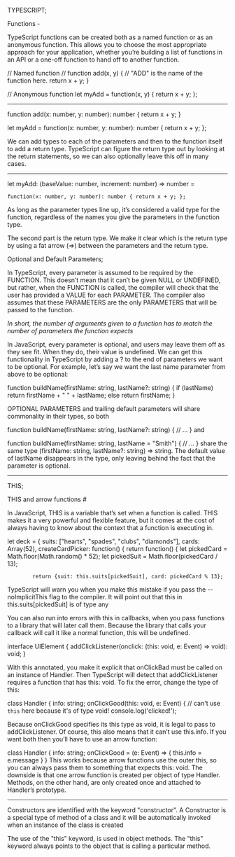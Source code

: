 TYPESCRIPT;

Functions - 


TypeScript functions can be created both as a named function or as an anonymous function. This allows you to choose the most appropriate approach for your application, whether you’re building a list of functions in an API or a one-off function to hand off to another function.

// Named function //
function add(x, y) {                // "ADD" is the name of the function here.
    return x + y;
}

// Anonymous function
let myAdd = function(x, y) { return x + y; };


-----------------------------------------------


function add(x: number, y: number): number {
    return x + y;
}

let myAdd = function(x: number, y: number): number { return x + y; };

We can add types to each of the parameters and then to the function itself to add a return type. TypeScript can figure the return type out by looking at the return statements, so we can also optionally leave this off in many cases.


----------------------------------------------



let myAdd: (baseValue: number, increment: number) => number =
    
    function(x: number, y: number): number { return x + y; };



As long as the parameter types line up, it’s considered a valid type for the function, regardless of the names you give the parameters in the function type.

The second part is the return type. We make it clear which is the return type by using a fat arrow (=>) between the parameters and the return type.


Optional and Default Parameters;

In TypeScript, every parameter is assumed to be required by the FUNCTION. This doesn’t mean that it can’t be given NULL or UNDEFINED, but rather, when the FUNCTION is called, the compiler will check that the user has provided a VALUE for each PARAMETER. The compiler also assumes that these PARAMETERS are the only PARAMETERS that will be passed to the function. 

*In short, the number of arguments given to a function has to match the number of parameters the function expects* 

In JavaScript, every parameter is optional, and users may leave them off as they see fit. When they do, their value is undefined. We can get this functionality in TypeScript by adding a ? to the end of parameters we want to be optional. For example, let’s say we want the last name parameter from above to be optional:

function buildName(firstName: string, lastName?: string) {
    if (lastName)
        return firstName + " " + lastName;
    else
        return firstName;
}



OPTIONAL PARAMETERS and trailing default parameters will share commonality in their types, so both

function buildName(firstName: string, lastName?: string) {
    // ...
}
and

function buildName(firstName: string, lastName = "Smith") {
    // ...
}
share the same type (firstName: string, lastName?: string) => string. The default value of lastName disappears in the type, only leaving behind the fact that the parameter is optional.

------------------------------------------------------------------------

THIS; 

THIS and arrow functions #

In JavaScript, THIS is a variable that’s set when a function is called. THIS makes it a very powerful and flexible feature, but it comes at the cost of always having to know about the context that a function is executing in. 

let deck = {
    suits: ["hearts", "spades", "clubs", "diamonds"],
    cards: Array(52),
    createCardPicker: function() {
        return function() {
            let pickedCard = Math.floor(Math.random() * 52);
            let pickedSuit = Math.floor(pickedCard / 13);

            return {suit: this.suits[pickedSuit], card: pickedCard % 13};

 TypeScript will warn you when you make this mistake if you pass the --noImplicitThis flag to the compiler. It will point out that this in this.suits[pickedSuit] is of type any


 You can also run into errors with this in callbacks, when you pass functions to a library that will later call them. Because the library that calls your callback will call it like a normal function, this will be undefined. 



 interface UIElement {
    addClickListener(onclick: (this: void, e: Event) => void): void;
}           



With this annotated, you make it explicit that onClickBad must be called on an instance of Handler. Then TypeScript will detect that addClickListener requires a function that has this: void. To fix the error, change the type of this:

class Handler {
    info: string;
    onClickGood(this: void, e: Event) {
        // can't use `this` here because it's of type void!
        console.log('clicked!');




Because onClickGood specifies its this type as void, it is legal to pass to addClickListener. Of course, this also means that it can’t use this.info. If you want both then you’ll have to use an arrow function:

class Handler {
    info: string;
    onClickGood = (e: Event) => { this.info = e.message }
}
This works because arrow functions use the outer this, so you can always pass them to something that expects this: void. The downside is that one arrow function is created per object of type Handler. Methods, on the other hand, are only created once and attached to Handler’s prototype.

---------------------------------------------

Constructors are identified with the keyword "constructor". A Constructor is a special type of method of a class and it will be automatically invoked when an instance of the class is created

The use of the "this" keyword, is used in object methods. The "this" keyword always points to the object that is calling a particular method.